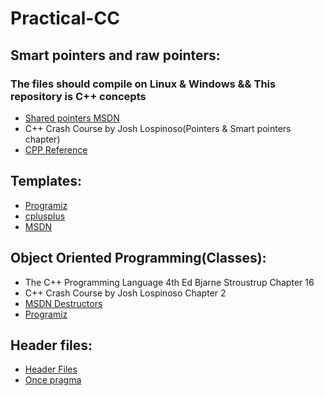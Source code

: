 # Practical-CC
## Smart pointers and raw pointers:
### The files should compile on Linux & Windows && This repository is C++ concepts
* [Shared pointers MSDN](https://docs.microsoft.com/en-us/cpp/standard-library/shared-ptr-class?view=msvc-160)
* C++ Crash Course by Josh Lospinoso(Pointers & Smart pointers chapter)
* [CPP Reference](https://en.cppreference.com/w/)

## Templates:
* [Programiz](https://www.programiz.com/cpp-programming/templates)
* [cplusplus](https://www.cplusplus.com/doc/oldtutorial/templates/)
* [MSDN](https://docs.microsoft.com/en-us/cpp/cpp/templates-cpp?view=msvc-160)

## Object Oriented Programming(Classes):
* The C++ Programming Language 4th Ed Bjarne Stroustrup Chapter 16
* C++ Crash Course by Josh Lospinoso Chapter 2
* [MSDN Destructors](https://docs.microsoft.com/en-us/cpp/cpp/destructors-cpp?view=msvc-160)
* [Programiz](https://www.programiz.com/cpp-programming/object-class)

## Header files:
* [Header Files](https://docs.microsoft.com/en-us/cpp/cpp/header-files-cpp?view=msvc-160)
* [Once pragma](https://docs.microsoft.com/en-us/cpp/preprocessor/once?view=msvc-160)
